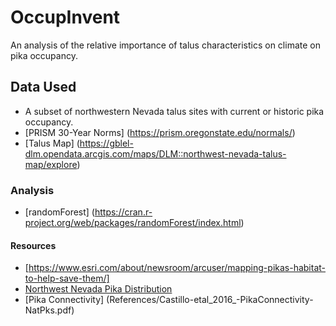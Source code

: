 # OccupInvent
An analysis of the relative importance of talus characteristics on climate on pika occupancy.

## Data Used
 - A subset of northwestern Nevada talus sites with current or historic pika occupancy.
 - [PRISM 30-Year Norms] (https://prism.oregonstate.edu/normals/)
 - [Talus Map] (https://gblel-dlm.opendata.arcgis.com/maps/DLM::northwest-nevada-talus-map/explore)

### Analysis
 - [randomForest] (https://cran.r-project.org/web/packages/randomForest/index.html)


#### Resources
 - [https://www.esri.com/about/newsroom/arcuser/mapping-pikas-habitat-to-help-save-them/]
 - [Northwest Nevada Pika Distribution](References/Jeffress_NWNVPika_2017.pdf)
 - [Pika Connectivity] (References/Castillo-etal_2016_-PikaConnectivity-NatPks.pdf)

